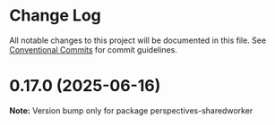 # Change Log

All notable changes to this project will be documented in this file.
See [Conventional Commits](https://conventionalcommits.org) for commit guidelines.

# 0.17.0 (2025-06-16)

**Note:** Version bump only for package perspectives-sharedworker
